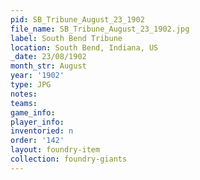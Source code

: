 ```yaml
---
pid: SB_Tribune_August_23_1902
file_name: SB_Tribune_August_23_1902.jpg
label: South Bend Tribune
location: South Bend, Indiana, US
_date: 23/08/1902
month_str: August
year: '1902'
type: JPG
notes: 
teams: 
game_info: 
player_info: 
inventoried: n
order: '142'
layout: foundry-item
collection: foundry-giants
---
```

